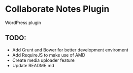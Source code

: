 
Collaborate Notes Plugin
=======
WordPress plugin

TODO:
-----
* Add Grunt and Bower for better development enviroment
* Add RequireJS to make use of AMD
* Create media uploader feature
* Update README.md

